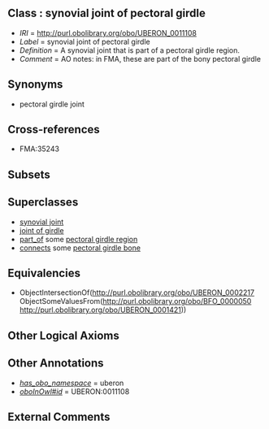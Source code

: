 
## Class : synovial joint of pectoral girdle

 * *IRI* = http://purl.obolibrary.org/obo/UBERON_0011108
 * *Label* = synovial joint of pectoral girdle
 * *Definition* = A synovial joint that is part of a pectoral girdle region.
 * *Comment* = AO notes: in FMA, these are part of the bony pectoral girdle

## Synonyms

 * pectoral girdle joint

## Cross-references

 * FMA:35243

## Subsets


## Superclasses

 * [synovial joint](../../UBERON/17/UBERON_0002217.md)
 * [joint of girdle](../../UBERON/14/UBERON_0008114.md)
 * [part_of](../../BFO/50/BFO_0000050.md) some [pectoral girdle region](../../UBERON/21/UBERON_0001421.md)
 * [connects](../../ts/core#connects.md) some [pectoral girdle bone](../../UBERON/29/UBERON_0007829.md)

## Equivalencies

 * ObjectIntersectionOf(<http://purl.obolibrary.org/obo/UBERON_0002217> ObjectSomeValuesFrom(<http://purl.obolibrary.org/obo/BFO_0000050> <http://purl.obolibrary.org/obo/UBERON_0001421>))

## Other Logical Axioms


## Other Annotations

 * *[has_obo_namespace](../../ce/oboInOwl#hasOBONamespace.md)* = uberon
 * *[oboInOwl#id](../../id/oboInOwl#id.md)* = UBERON:0011108

## External Comments

